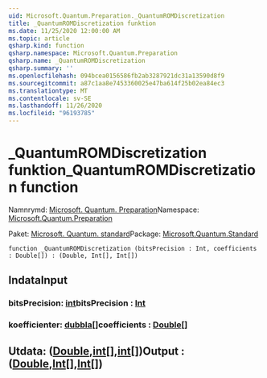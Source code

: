 ```yaml
---
uid: Microsoft.Quantum.Preparation._QuantumROMDiscretization
title: _QuantumROMDiscretization funktion
ms.date: 11/25/2020 12:00:00 AM
ms.topic: article
qsharp.kind: function
qsharp.namespace: Microsoft.Quantum.Preparation
qsharp.name: _QuantumROMDiscretization
qsharp.summary: ''
ms.openlocfilehash: 094bcea0156586fb2ab3287921dc31a13590d8f9
ms.sourcegitcommit: a87c1aa8e7453360025e47ba614f25b02ea84ec3
ms.translationtype: MT
ms.contentlocale: sv-SE
ms.lasthandoff: 11/26/2020
ms.locfileid: "96193785"
---
```

# <a name="_quantumromdiscretization-function"></a><span data-ttu-id="5c536-102">_QuantumROMDiscretization funktion</span><span class="sxs-lookup"><span data-stu-id="5c536-102">_QuantumROMDiscretization function</span></span>

<span data-ttu-id="5c536-103">Namnrymd: [Microsoft. Quantum. Preparation](xref:Microsoft.Quantum.Preparation)</span><span class="sxs-lookup"><span data-stu-id="5c536-103">Namespace: [Microsoft.Quantum.Preparation](xref:Microsoft.Quantum.Preparation)</span></span>

<span data-ttu-id="5c536-104">Paket: [Microsoft. Quantum. standard](https://nuget.org/packages/Microsoft.Quantum.Standard)</span><span class="sxs-lookup"><span data-stu-id="5c536-104">Package: [Microsoft.Quantum.Standard](https://nuget.org/packages/Microsoft.Quantum.Standard)</span></span>




```qsharp
function _QuantumROMDiscretization (bitsPrecision : Int, coefficients : Double[]) : (Double, Int[], Int[])
```


## <a name="input"></a><span data-ttu-id="5c536-105">Indata</span><span class="sxs-lookup"><span data-stu-id="5c536-105">Input</span></span>

### <a name="bitsprecision--int"></a><span data-ttu-id="5c536-106">bitsPrecision: [int](xref:microsoft.quantum.lang-ref.int)</span><span class="sxs-lookup"><span data-stu-id="5c536-106">bitsPrecision : [Int](xref:microsoft.quantum.lang-ref.int)</span></span>




### <a name="coefficients--double"></a><span data-ttu-id="5c536-107">koefficienter: [dubbla](xref:microsoft.quantum.lang-ref.double)[]</span><span class="sxs-lookup"><span data-stu-id="5c536-107">coefficients : [Double](xref:microsoft.quantum.lang-ref.double)[]</span></span>





## <a name="output--doubleintint"></a><span data-ttu-id="5c536-108">Utdata: ([Double](xref:microsoft.quantum.lang-ref.double),[int](xref:microsoft.quantum.lang-ref.int)[],[int](xref:microsoft.quantum.lang-ref.int)[])</span><span class="sxs-lookup"><span data-stu-id="5c536-108">Output : ([Double](xref:microsoft.quantum.lang-ref.double),[Int](xref:microsoft.quantum.lang-ref.int)[],[Int](xref:microsoft.quantum.lang-ref.int)[])</span></span>

